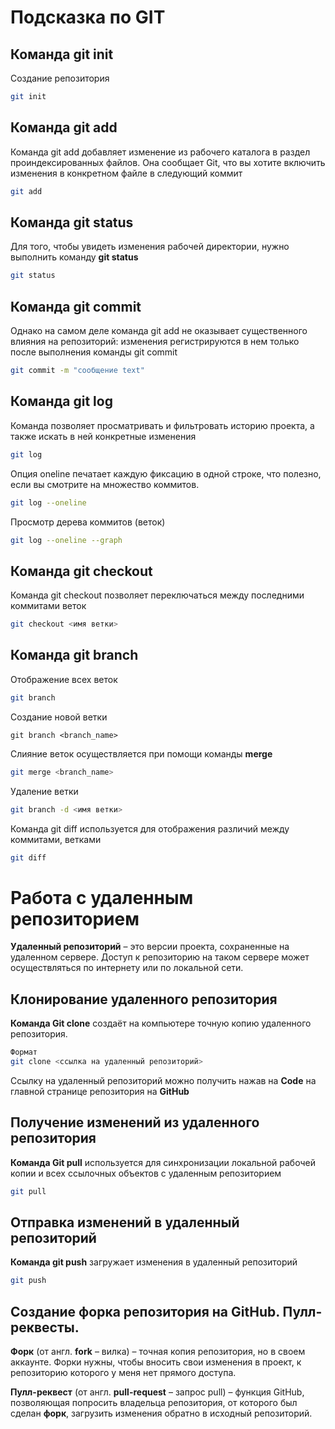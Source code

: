 # Подсказка по GIT

## Команда git init
Создание репозитория
```sh
git init
```

## Команда git add
Команда git add добавляет изменение из рабочего каталога в раздел проиндексированных файлов. Она сообщает Git, что вы хотите включить изменения в конкретном файле в следующий коммит 
```sh
git add
```
## Команда git status
Для того, чтобы увидеть изменения рабочей директории, нужно выполнить команду **git status**
```sh
git status
```

## Команда git commit
Однако на самом деле команда git add не оказывает существенного влияния на репозиторий: изменения регистрируются в нем только после выполнения команды git commit
``` sh
git commit -m "сообщение text"
```

## Команда git log
Команда позволяет просматривать и фильтровать историю проекта, а также искать в ней конкретные изменения
```sh
git log
```

Опция oneline печатает каждую фиксацию в одной строке, что полезно, если вы смотрите на множество коммитов.
```sh
git log --oneline
```

Просмотр дерева коммитов (веток)
```sh
git log --oneline --graph
```

## Команда git checkout
Команда git checkout позволяет переключаться между последними коммитами веток
```sh
git checkout <имя ветки>
```

## Команда git branch
Отображение всех веток
```sh
git branch
```

Создание новой ветки
```ch
git branch <branch_name>
```

Слияние веток осуществляется при помощи команды **merge**
```sh
git merge <branch_name>
```

Удаление ветки
```sh
git branch -d <имя ветки>
```

Команда git diff используется для отображения различий между коммитами, ветками
```sh
git diff
```
# Работа с удаленным репозиторием

**Удаленный репозиторий** – это версии проекта, сохраненные на удаленном сервере. Доступ к репозиторию на таком сервере может осуществляться по интернету или по локальной сети.

## Клонирование удаленного репозитория
**Команда Git clone** создаёт на компьютере точную копию удаленного репозитория.
```sh
Формат
git clone <ссылка на удаленный репозиторий>
```
Ссылку на удаленный репозиторий можно получить нажав на **Code** на главной странице репозитория на **GitHub**

## Получение изменений из удаленного репозитория
**Команда Git pull** используется для синхронизации локальной рабочей копии и всех ссылочных объектов с удаленным репозиторием
```sh
git pull
```

## Отправка изменений в удаленный репозиторий 
**Команда git push** загружает изменения в удаленный репозиторий
```sh
git push
```
## Создание форка репозитория на GitHub. Пулл-реквесты.
**Форк** (от англ. **fork** – вилка) – точная копия репозитория, но в своем аккаунте. Форки нужны, чтобы вносить свои изменения в проект, к репозиторию которого у меня нет прямого доступа.

**Пулл-реквест** (от англ. **pull-request** – запрос pull) – функция GitHub, позволяющая попросить владельца репозитория, от которого был сделан **форк**, загрузить изменения обратно в исходный репозиторий.